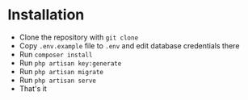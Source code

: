 # Installation

- Clone the repository with `git clone`
- Copy `.env.example` file to `.env` and edit database credentials there
- Run `composer install`
- Run `php artisan key:generate`
- Run `php artisan migrate`
- Run `php artisan serve`
- That's it